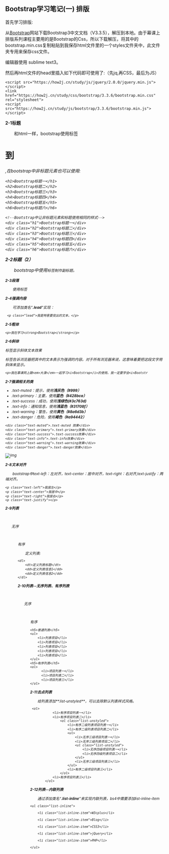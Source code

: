 ##  Bootstrap学习笔记(一) 排版

首先学习排版:

从[Bootstrap](http://www.bootcss.com/)网站下载Bootstrap3中文文档（V3.3.5），解压到本地。由于幕课上排版系列课程主要用的是Bootstrap的Css，所以下载解压，将其中的bootstrap.min.css复制粘贴到我保存html文件里的一个styles文件夹中，此文件夹专用来保存css文件。

编辑器使用 sublime text3。

然后再html文件的head里插入如下代码即可使用了:（先jq,再CSS，最后为JS）

```
<script src="https://how2j.cn/study/js/jquery/2.0.0/jquery.min.js"></script>
<link href="https://how2j.cn/study/css/bootstrap/3.3.6/bootstrap.min.css" rel="stylesheet">
<script src="https://how2j.cn/study/js/bootstrap/3.3.6/bootstrap.min.js"></script>
```

**2-1标题** 

　　和html一样，bootstrap使用标签<h1>到<h6>,在bootstrap中非标题元素也可以使用:

```
<h1>Bootstrap标题一</h1>
<h2>Bootstrap标题二</h2>
<h3>Bootstrap标题三</h3>
<h4>Bootstrap标题四</h4>
<h5>Bootstrap标题五</h5>
<h6>Bootstrap标题六</h6>

<!--Bootstrap中让非标题元素和标题使用相同的样式-->
<div class="h1">Bootstrap标题一</div>
<div class="h2">Bootstrap标题二</div>
<div class="h3">Bootstrap标题三</div>
<div class="h4">Bootstrap标题四</div>
<div class="h5">Bootstrap标题五</div>
<div class="h6">Bootstrap标题六</div>
```

**2-2标题（2）**

　　bootstrap中使用<small>标签制作副标题。

**2-3段落**

　　使用标签<p>

**2-4强调内容**

　　可添加类名"**.lead**"实现：

```
 <p class="lead">我是特意要突出的文本。</p>
```

**2-5粗体**

```
<p>我在学习<strong>Bootstrap</strong></p>
```

**2-6斜体**

<i> 标签显示斜体文本效果

<em> 标签告诉浏览器把其中的文本表示为强调的内容。对于所有浏览器来说，这意味着要把这段文字用斜体来显示。

```
<p>我在慕课网上跟<em>大漠</em>一起学习<i>Bootstrap</i>的使用。我一定要学会<i>Bootstr
```

**2-7强调相关的类**

- .text-muted：提示，使用**浅灰色（#999）**
- .text-primary：主要，使用**蓝色（#428bca）**
- .text-success：成功，使用**浅绿色(#3c763d)**
- .text-info：通知信息，使用**浅蓝色（#31708f）**
- .text-warning：警告，使用**黄色（#8a6d3b）**
- .text-danger：危险，使用**褐色（#a94442）**

```
<div class="text-muted">.text-muted 效果</div>
<div class="text-primary">.text-primary效果</div>
<div class="text-success">.text-success效果</div>
<div class="text-info">.text-info效果</div>
<div class="text-warning">.text-warning效果</div>
<div class="text-danger">.text-danger效果</div>
```

![img](https://images2015.cnblogs.com/blog/959898/201605/959898-20160519160302935-1839635022.png)

**2-8文本对齐**

　　bootstrap中text-left：左对齐，text-center：居中对齐，text-right：右对齐,text-justify：两端对齐。

```
<p class="text-left">我居左</p>
<p class="text-center">我居中</p>
<p class="text-right">我居右</p>
<p class="text-justify"></p>
```

**2-9列表**

　　<ul>无序

　　<ol>有序

　　定义列表:

```
<dl>
    <dt>定义列表标题</dt>
    <dd>定义列表信息1</dd>
    <dd>定义列表信息2</dd>
</dl>
```

**2-10列表--无序列表、有序列表**

　　<ul>无序

　　<ol>有序

```
<h5>普通列表</h5>
<ul>
    <li>列表项目</li>
    <li>列表项目</li>
    <li>列表项目</li>
    <li>列表项目</li>
    <li>列表项目</li>
</ul>
<h5>有序列表</h5>
<ol>
      <li>项目列表一</li>
      <li>项目列表二</li>
      <li>项目列表三</li>
</ol>
```

**2-11去点列表**

　　给列表添加**.list-unstyled**，可以去除默认列表样式风格。

```
 <ol>
            <li>有序项目列表一</li>
            <li>有序项目列表二</li>
                <ol class="list-unstyled">
                    <li>有序二级列表项目列表一</li>
                    <li>有序二级列表项目列表二</li>
                    <ul>
                        <li>无序三级项目列表一</li>
                        <li>无序三级列表项目二</li>
                        <ul class="list-unstyled">
                            <li>无序四级项目列表一</li>
                            <li>无序四级列表项目二</li>
                        </ul>
                        <li>无序三级项目列表三</li>
                    </ul>
                    <li>有序二级项目列表三</li>
                </ol>
            <li>有序项目列表三</li>
        </ol>
```

**2-12列表--内联列表**

　　通过添加类名“**.list-inline**”来实现内联列表，bs4中需要添加list-inline-item

```
<ul class="list-inline">

    <li class="list-inline-item">W3cplus</li>

    <li class="list-inline-item">Blog</li>

    <li class="list-inline-item">CSS3</li>

    <li class="list-inline-item">jQuery</li>

    <li class="list-inline-item">PHP</li>

</ul>

```
